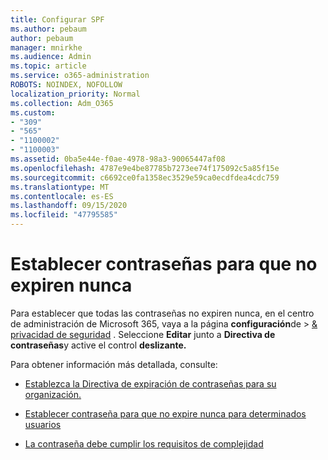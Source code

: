 ```yaml
---
title: Configurar SPF
ms.author: pebaum
author: pebaum
manager: mnirkhe
ms.audience: Admin
ms.topic: article
ms.service: o365-administration
ROBOTS: NOINDEX, NOFOLLOW
localization_priority: Normal
ms.collection: Adm_O365
ms.custom:
- "309"
- "565"
- "1100002"
- "1100003"
ms.assetid: 0ba5e44e-f0ae-4978-98a3-90065447af08
ms.openlocfilehash: 4787e9e4be87785b7273ee74f175092c5a85f15e
ms.sourcegitcommit: c6692ce0fa1358ec3529e59ca0ecdfdea4cdc759
ms.translationtype: MT
ms.contentlocale: es-ES
ms.lasthandoff: 09/15/2020
ms.locfileid: "47795585"
---
```

# <a name="set-passwords-to-never-expire"></a>Establecer contraseñas para que no expiren nunca

Para establecer que todas las contraseñas no expiren nunca, en el centro de administración de Microsoft 365, vaya a la página **configuración**de  >  [ &amp; privacidad de seguridad](https://portal.office.com/adminportal/home#/settings/security) . Seleccione **Editar** junto a **Directiva de contraseñas**y active el control **deslizante.**
  
Para obtener información más detallada, consulte: 

- [Establezca la Directiva de expiración de contraseñas para su organización.](https://docs.microsoft.com/microsoft-365/admin/manage/set-password-expiration-policy)
  
- [Establecer contraseña para que no expire nunca para determinados usuarios](https://docs.microsoft.com/microsoft-365/admin/add-users/set-password-to-never-expire)

- [La contraseña debe cumplir los requisitos de complejidad](https://docs.microsoft.com/windows/security/threat-protection/security-policy-settings/password-must-meet-complexity-requirements)
  